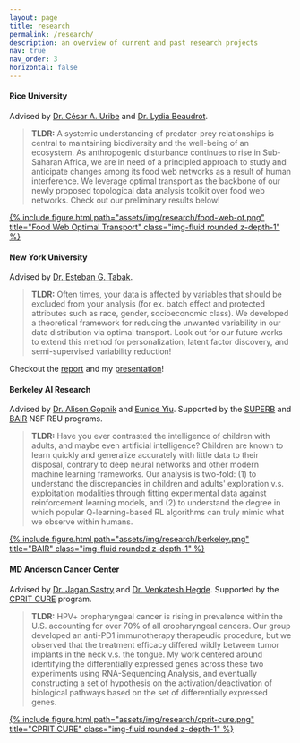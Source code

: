```yaml
---
layout: page
title: research
permalink: /research/
description: an overview of current and past research projects
nav: true
nav_order: 3
horizontal: false
---
```


#### **Rice University**

Advised by [Dr. C&eacute;sar A. Uribe](https://cauribe.rice.edu/) and [Dr. Lydia Beaudrot](https://lydiabeaudrot.weebly.com/).

> **TLDR:** A systemic understanding of predator-prey relationships is central to maintaining biodiversity and the well-being of an ecosystem. As anthropogenic disturbance continues to rise in Sub-Saharan Africa, we are in need of a principled approach to study and anticipate changes among its food web networks as a result of human interference. We leverage optimal transport as the backbone of our newly proposed topological data analysis toolkit over food web networks. Check out our preliminary results below!
<div class="row">
    <a href="/assets/pdf/food-web-ot.pdf">
        <div class="col-sm mt-3 mt-md-0">
            {% include figure.html path="assets/img/research/food-web-ot.png" title="Food Web Optimal Transport" class="img-fluid rounded z-depth-1" %}
        </div>
    </a>
</div>

#### **New York University**
Advised by [Dr. Esteban G. Tabak](https://cims.nyu.edu/~tabak/). 

> **TLDR:** Often times, your data is affected by variables that should be excluded from your analysis (for ex. batch effect and protected attributes such as race, gender, socioeconomic class). We developed a theoretical framework for reducing the unwanted variability in our data distribution via optimal transport. Look out for our future works to extend this method for personalization, latent factor discovery, and semi-supervised variability reduction! 

Checkout the [report](https://math.nyu.edu/media/math/filer_public/51/b1/51b198de-3072-4c10-b729-96111bbc661c/varreduceot.pdf) and my [presentation](https://math.nyu.edu/media/math/filer_public/07/0c/070c1104-9061-4b11-bd0a-ae7ebc50d48d/variability_reduction_with_optimal_transport.pdf)! 

#### **Berkeley AI Research**

Advised by [Dr. Alison Gopnik](http://www.gopniklab.berkeley.edu/alison) and [Eunice Yiu](https://www.linkedin.com/in/euniceyiu). Supported by the [SUPERB](https://eecs.berkeley.edu/resources/undergrads/research/superb) and [BAIR](https://bair.berkeley.edu/reu.html) NSF REU programs. 

> **TLDR:** Have you ever contrasted the intelligence of children with adults, and maybe even artificial intelligence? Children are known to learn quickly and generalize accurately with little data to their disposal, contrary to deep neural networks and other modern machine learning frameworks. Our analysis is two-fold: (1) to understand the discrepancies in children and adults' exploration v.s. exploitation modalities through fitting experimental data against reinforcement learning models, and (2) to understand the degree in which popular Q-learning-based RL algorithms can truly mimic what we observe within humans.
<div class="row">
    <a href="/assets/pdf/berkeley.pdf">
        <div class="col-sm mt-3 mt-md-0">
            {% include figure.html path="assets/img/research/berkeley.png" title="BAIR" class="img-fluid rounded z-depth-1" %}
        </div>
    </a>
</div>


#### **MD Anderson Cancer Center**

Advised by [Dr. Jagan Sastry](https://faculty.mdanderson.org/profiles/jagannadha_sastry.html) and [Dr. Venkatesh Hegde](https://www.researchgate.net/profile/Venkatesh-Hegde). Supported by the [CPRIT CURE](https://www.mdanderson.org/education-training/degrees-programs/summer-research-programs/cprit-cure.html) program. 

> **TLDR:** HPV+ oropharyngeal cancer is rising in prevalence within the U.S. accounting for over 70% of all oropharyngeal cancers. Our group developed an anti-PD1 immunotherapy therapeudic procedure, but we observed that the treatment efficacy differed wildly between tumor implants in the neck v.s. the tongue. My work centered around identifying the differentially expressed genes across these two experiments using RNA-Sequencing Analysis, and eventually constructing a set of hypothesis on the activation/deactivation of biological pathways based on the set of differentially expressed genes. 
<div class="row">
    <a href="/assets/pdf/cprit-cure.pdf">
        <div class="col-sm mt-3 mt-md-0">
            {% include figure.html path="assets/img/research/cprit-cure.png" title="CPRIT CURE" class="img-fluid rounded z-depth-1" %}
        </div>
    </a>
</div>